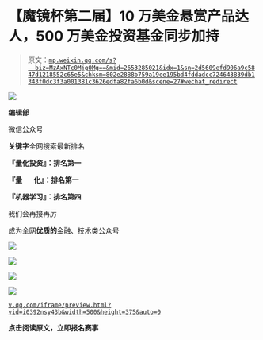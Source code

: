 # 【魔镜杯第二届】10 万美金悬赏产品达人，500 万美金投资基金同步加持

> 原文：[`mp.weixin.qq.com/s?__biz=MzAxNTc0Mjg0Mg==&mid=2653285021&idx=1&sn=2d5609efd906a9c5847d1218552c65e5&chksm=802e2888b759a19ee195bd4fddadcc724643839db1343f0dc3f3a001381c3626edfa82fa6b0d&scene=27#wechat_redirect`](http://mp.weixin.qq.com/s?__biz=MzAxNTc0Mjg0Mg==&mid=2653285021&idx=1&sn=2d5609efd906a9c5847d1218552c65e5&chksm=802e2888b759a19ee195bd4fddadcc724643839db1343f0dc3f3a001381c3626edfa82fa6b0d&scene=27#wechat_redirect)

![](img/cb3bd660442e6bc134fbecf2477c43d1.png)

**编辑部**

微信公众号

**关键字**全网搜索最新排名

**『量化投资』：排名第一**

**『量       化』：排名第一**

**『机器学习』：排名第四**

我们会再接再厉

成为全网**优质的**金融、技术类公众号

![](img/c3721e2a13c8781635085f0c710b58f8.png)

![](img/e9cbe5043958e58bbbdec638beede0ba.png)

![](img/dc517545278844ee9b2384e2dc2c81d6.png)

![](img/89dcd20b0c0ad3723b54efad6b2d9453.png)

[`v.qq.com/iframe/preview.html?vid=i0392nsy43b&width=500&height=375&auto=0`](https://v.qq.com/iframe/preview.html?vid=i0392nsy43b&width=500&height=375&auto=0)

**点击阅读原文，立即报名赛事**